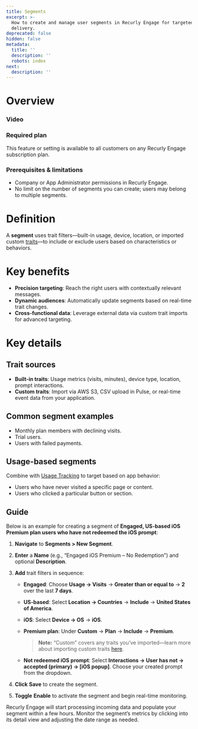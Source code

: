 ```yaml
---
title: Segments
excerpt: >-
  How to create and manage user segments in Recurly Engage for targeted prompt
  delivery.
deprecated: false
hidden: false
metadata:
  title: ''
  description: ''
  robots: index
next:
  description: ''
---
```

# Overview

### Video

<Embed url="https://www.loom.com/embed/5e730b455754424fa13f1f282bcaafe6?sid=669292ce-0cd1-4d29-960a-ad13a1aebd5c" href="https://www.loom.com/embed/5e730b455754424fa13f1f282bcaafe6?sid=669292ce-0cd1-4d29-960a-ad13a1aebd5c" typeOfEmbed="iframe" height="480px" width="100%" iframe="true" />

### Required plan

This feature or setting is available to all customers on any Recurly Engage subscription plan.

### Prerequisites & limitations

* Company or App Administrator permissions in Recurly Engage.
* No limit on the number of segments you can create; users may belong to multiple segments.

# Definition

A **segment** uses trait filters—built-in usage, device, location, or imported custom [traits](user-traits)—to include or exclude users based on characteristics or behaviors.

# Key benefits

* **Precision targeting**: Reach the right users with contextually relevant messages.
* **Dynamic audiences**: Automatically update segments based on real-time trait changes.
* **Cross-functional data**: Leverage external data via custom trait imports for advanced targeting.

# Key details

## Trait sources

* **Built-in traits**: Usage metrics (visits, minutes), device type, location, prompt interactions.
* **Custom traits**: Import via AWS S3, CSV upload in Pulse, or real-time event data from your application.

## Common segment examples

* Monthly plan members with declining visits.
* Trial users.
* Users with failed payments.

## Usage-based segments

Combine with [Usage Tracking](usage-tracking-1) to target based on app behavior:

* Users who have never visited a specific page or content.
* Users who clicked a particular button or section.

## Guide

Below is an example for creating a segment of **Engaged, US-based iOS Premium plan users who have not redeemed the iOS prompt**:

1. **Navigate** to **Segments > New Segment**.
2. **Enter** a **Name** (e.g., “Engaged iOS Premium – No Redemption”) and optional **Description**.
3. **Add** trait filters in sequence:

   * **Engaged**: Choose **Usage → Visits** → **Greater than or equal to** → **2** over the last **7 days**.
   * **US-based**: Select **Location → Countries** → **Include** → **United States of America**.
   * **iOS**: Select **Device → OS** → **iOS**.
   * **Premium plan**: Under **Custom** → **Plan** → **Include** → **Premium**.

     > **Note:** “Custom” covers any traits you’ve imported—learn more about importing custom traits [here](user-traits).
   * **Not redeemed iOS prompt**: Select **Interactions → User has not → accepted (primary) → \[iOS popup]**. Choose your created prompt from the dropdown.
4. **Click** **Save** to create the segment.
5. **Toggle** **Enable** to activate the segment and begin real-time monitoring.

Recurly Engage will start processing incoming data and populate your segment within a few hours. Monitor the segment’s metrics by clicking into its detail view and adjusting the date range as needed.